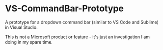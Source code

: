 # VS-CommandBar-Prototype
A prototype for a dropdown command bar (similar to VS Code and Sublime) in Visual Studio.

This is not a Microsoft product or feature - it's just an investigation I am doing in my spare time.

